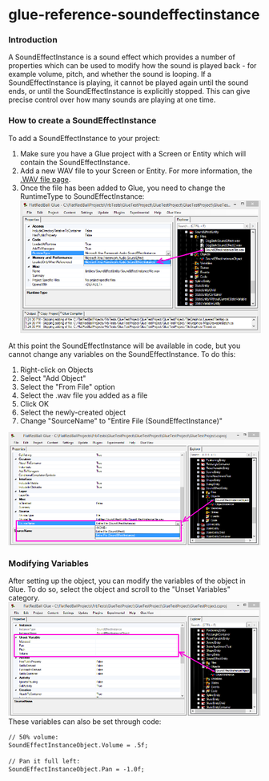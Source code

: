 # glue-reference-soundeffectinstance

### Introduction

A SoundEffectInstance is a sound effect which provides a number of properties which can be used to modify how the sound is played back - for example volume, pitch, and whether the sound is looping. If a SoundEffectInstance is playing, it cannot be played again until the sound ends, or until the SoundEffectInstance is explicitly stopped. This can give precise control over how many sounds are playing at one time.

### How to create a SoundEffectInstance

To add a SoundEffectInstance to your project:

1. Make sure you have a Glue project with a Screen or Entity which will contain the SoundEffectInstance.
2. Add a new WAV file to your Screen or Entity. For more information, the [.WAV file page](../files/glue-reference-wav-file-wav.md).
3. Once the file has been added to Glue, you need to change the RuntimeType to SoundEffectInstance:![RuntimeTypeSoundEffectInstance.png](../../media/migrated_media-RuntimeTypeSoundEffectInstance.png)

At this point the SoundEffectInstance will be available in code, but you cannot change any variables on the SoundEffectInstance. To do this:

1. Right-click on Objects
2. Select "Add Object"
3. Select the "From File" option
4. Select the .wav file you added as a file
5. Click OK
6. Select the newly-created object
7. Change "SourceName" to "Entire File (SoundEffectInstance)"

![SoundEffectInstanceObjectSourceName.png](../../media/migrated_media-SoundEffectInstanceObjectSourceName.png)

### Modifying Variables

After setting up the object, you can modify the variables of the object in Glue. To do so, select the object and scroll to the "Unset Variables" category. ![SoundEffectInstanceObjectVariables.png](../../media/migrated_media-SoundEffectInstanceObjectVariables.png) These variables can also be set through code:

```
// 50% volume:
SoundEffectInstanceObject.Volume = .5f;

// Pan it full left:
SoundEffectInstanceObject.Pan = -1.0f;
```
